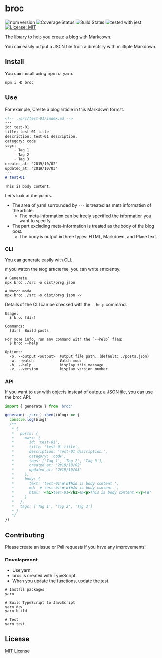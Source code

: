 # broc

[![npm version](https://badge.fury.io/js/broc.svg)](https://badge.fury.io/js/broc)
[![Coverage Status](https://coveralls.io/repos/github/kimulaco/broc/badge.svg)](https://coveralls.io/github/kimulaco/broc)
[![Build Status](https://github.com/kimulaco/broc/workflows/CI/badge.svg)](https://github.com/kimulaco/broc/actions)
[![tested with jest](https://img.shields.io/badge/tested_with-jest-99424f.svg)](https://github.com/facebook/jest)
[![License: MIT](https://img.shields.io/badge/License-MIT-green.svg)](https://opensource.org/licenses/MIT)

The library to help you create a blog with Markdown.

You can easily output a JSON file from a directory with multiple Markdown.

## Install

You can install using npm or yarn.

```shell
npm i -D broc
```

## Use

For example, Create a blog article in this Markdown format.

```md
<!-- ./src/test-01/index.md -->
---
id: test-01
title: test-01 title
description: test-01 description.
category: code
tags:
    - Tag 1
    - Tag 2
    - Tag 3
created_at: "2019/10/02"
updated_at: "2019/10/03"
---
# test-01

This is body content.
```

Let's look at the points.

- The area of yaml surrounded by `---` is treated as meta information of the article.
    - The meta-information can be freely specified the information you want to specify.
- The part excluding meta-information is treated as the body of the blog post.
    - The body is output in three types: HTML, Markdown, and Plane text.

### CLI

You can generate easily with CLI.

If you watch the blog article file, you can write efficiently.

```shell
# Generate
npx broc ./src -o dist/brog.json

# Watch mode
npx broc ./src -o dist/brog.json -w
```

Details of the CLI can be checked with the `--help` command.

```
Usage:
  $ broc [dir]

Commands:
  [dir]  Build posts

For more info, run any command with the `--help` flag:
  $ broc --help

Options:
  -o, --output <output>  Output file path. (default: ./posts.json)
  -w, --watch            Watch mode
  -h, --help             Display this message
  -v, --version          Display version number
```

### API

If you want to use with objects instead of output a JSON file, you can use the broc API.

```js
import { generate } from 'broc'

generate('./src').then((blog) => {
  console.log(blog)
  /**
   * {
   *   posts: {
   *     meta: {
   *       id: 'test-01',
   *       title: 'test-01 title',
   *       description: 'test-01 description.',
   *       category: 'code',
   *       tags: ['Tag 1', 'Tag 2', 'Tag 3'],
   *       created_at: '2019/10/02'
   *       updated_at: '2019/10/03'
   *     },
   *     body: {
   *       text: 'test-01\n\nThis is body content.',
   *       md: '# test-01\n\nThis is body content.',
   *       html: '<h1>test-01</h1>\n<p>This is body content.</p>\n'
   *     }
   *   },
   *   tags: ['Tag 1', 'Tag 2', 'Tag 3']
   * }
   */
})
```

## Contributing

Please create an Issue or Pull requests if you have any improvements!

### Development

- Use yarn.
- broc is created with TypeScript.
- When you update the functions, update the test.

```shell
# Install packages
yarn

# Build TypeScript to JavaScript
yarn dev
yarn build

# Test
yarn test
```

## License

[MIT License](LICENSE)
